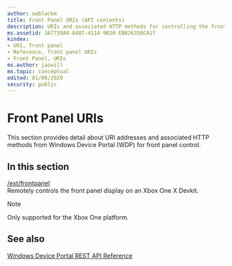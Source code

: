```yaml
---
author: aablackm
title: Front Panel URIs (API contents)
description: URIs and associated HTTP methods for controlling the front panel on an Xbox One X Devkit.
ms.assetid: 3A7739A4-8487-4114-9020-EB826350CA17
kindex:
- URI, front panel
- Reference, front panel URIs
- Front Panel, URIs
ms.author: jaswill
ms.topic: conceptual
edited: 01/06/2020
security: public
---
```


# Front Panel URIs
   
  
This section provides detail about URI addresses and associated HTTP methods from Windows Device Portal (WDP) for front panel control.  
 
<a id="ID4EY"></a>

   

## In this section  
  
[/ext/frontpanel](uri-extfrontpanel.md)  
Remotely controls the front panel display on an Xbox One X Devkit.> [!NOTE]
> Only supported for the Xbox One platform.   
 
<a id="ID4ENB"></a>

   

## See also  
 [Windows Device Portal REST API Reference](../atoc-deviceportal-reference.md)

  